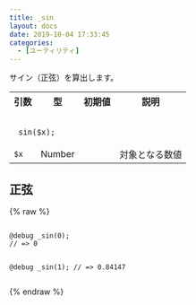 ```yaml
---
title: _sin
layout: docs
date: 2019-10-04 17:33:45
categories:
  - [ユーティリティ]
---
```


サイン（正弦）を算出します。

<table>
  <tr>
    <th>引数</th>
    <th>型</th>
    <th>初期値</th>
    <th>説明</th>
  </tr>
  <tr>
    <td colspan="4">
      <pre class="language-scss"><code>
_sin($x);
</code></pre>
    </td>
  </tr>
  <tr>
    <td><code>$x</code></td>
    <td>Number</td>
    <td></td>
    <td>対象となる数値</td>
  </tr>
</table>

## 正弦

<div class="c demo">
  <div class="code">
    {% raw %}
      <pre class="language-scss"><code>
@debug _sin(0);
// => 0

@debug _sin(1);
// => 0.84147
</code></pre>
    {% endraw %}
  </div>
</div>
